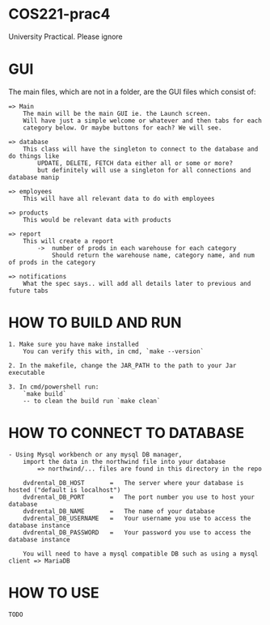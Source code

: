# COS221-prac4
University Practical. Please ignore

# GUI
The main files, which are not in a folder, are the GUI files which consist of:

    => Main
        The main will be the main GUI ie. the Launch screen.
        Will have just a simple welcome or whatever and then tabs for each
        category below. Or maybe buttons for each? We will see.

    => database
        This class will have the singleton to connect to the database and do things like
            UPDATE, DELETE, FETCH data either all or some or more?
            but definitely will use a singleton for all connections and database manip

    => employees
        This will have all relevant data to do with employees

    => products
        This would be relevant data with products

    => report
        This will create a report
            ->  number of prods in each warehouse for each category
                Should return the warehouse name, category name, and num of prods in the category

    => notifications
        What the spec says.. will add all details later to previous and future tabs

# HOW TO BUILD AND RUN

    1. Make sure you have make installed
        You can verify this with, in cmd, `make --version`

    2. In the makefile, change the JAR_PATH to the path to your Jar executable

    3. In cmd/powershell run:
        `make build`
        -- to clean the build run `make clean`

# HOW TO CONNECT TO DATABASE
    
    - Using Mysql workbench or any mysql DB manager,
        import the data in the northwind file into your database
            => northwind/... files are found in this directory in the repo

        dvdrental_DB_HOST       =   The server where your database is hosted ("default is localhost")
        dvdrental_DB_PORT       =   The port number you use to host your database
        dvdrental_DB_NAME       =   The name of your database
        dvdrental_DB_USERNAME   =   Your username you use to access the database instance
        dvdrental_DB_PASSWORD   =   Your password you use to access the database instance

        You will need to have a mysql compatible DB such as using a mysql client => MariaDB

# HOW TO USE
    TODO